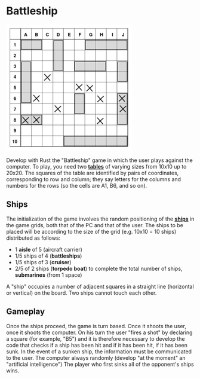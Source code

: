 # Battleship

<img src="./battleship.png" />

Develop with Rust the "Battleship" game in which the user plays against the computer.
To play, you need two <u><b>tables</b></u> of varying sizes from 10x10 up to 20x20.
The squares of the table are identified by pairs of coordinates, corresponding to row and column; they say letters for the columns and numbers for the rows (so the cells are A1, B6, and so on).

## Ships

The initialization of the game involves the random positioning of the <u><b>ships</b></u> in the game grids, both that of the PC and that of the user.
The ships to be placed will be according to the size of the grid (e.g. 10x10 = 10 ships) distributed as follows:

- 1 <b>aisle</b> of 5 (aircraft carrier)
- 1/5 ships of 4 (<b>battleships</b>)
- 1/5 ships of 3 (<b>cruiser</b>)
- 2/5 of 2 ships (<b>torpedo boat</b>)
  to complete the total number of ships, <b>submarines</b> (from 1 space)

A "ship" occupies a number of adjacent squares in a straight line (horizontal or vertical) on the board.
Two ships cannot touch each other.

## Gameplay

Once the ships proceed, the game is turn based.
Once it shoots the user, once it shoots the computer.
On his turn the user "fires a shot" by declaring a square (for example, "B5") and it is therefore necessary to develop the code that checks if a ship has been hit and if it has been hit, if it has been sunk.
In the event of a sunken ship, the information must be communicated to the user.
The computer always randomly (develop "at the moment" an "artificial intelligence")
The player who first sinks all of the opponent's ships wins.
